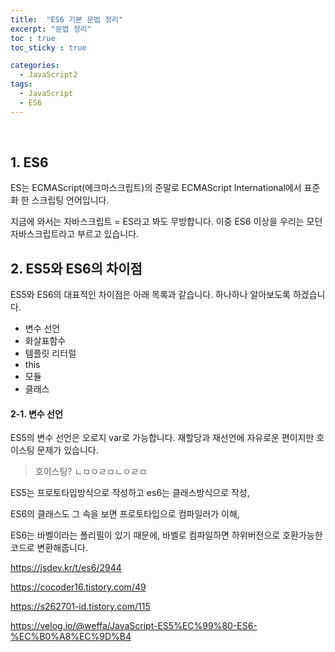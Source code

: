```yaml
---
title:  "ES6 기본 문법 정리"
excerpt: "문법 정리"
toc : true
toc_sticky : true

categories:
  - JavaScript2
tags: 
  - JavaScript
  - ES6
---
```



<br/>


## 1. ES6

ES는 ECMAScript(에크마스크립트)의 준말로 ECMAScript International에서 표준화 한 스크립팅 언어입니다.

지금에 와서는 자바스크립트 = ES라고 봐도 무방합니다. 이중 ES6 이상을 우리는 모던 자바스크립트라고 부르고 있습니다.



## 2. ES5와 ES6의 차이점

ES5와 ES6의 대표적인 차이점은 아래 목록과 같습니다. 하나하나 알아보도록 하겠습니다.

 * 변수 선언
 * 화살표함수
 * 템플릿 리터럴
 * this
 * 모듈
 * 클래스


#### 2-1. 변수 선언

ES5의 변수 선언은 오로지 var로 가능합니다. 재할당과 재선언에 자유로운 편이지만 호이스팅 문제가 있습니다.

 >  호이스팅?
 ㄴㅁㅇㄹㅁㄴㅇㄹㅁ

ES5는 프로토타입방식으로 작성하고 es6는 클래스방식으로 작성,

ES6의 클래스도 그 속을 보면 프로토타입으로 컴파일러가 이해,

ES6는 바벨이라는 폴리필이 있기 때문에, 바벨로 컴파일하면 하위버전으로 호환가능한 코드로 변환해줍니다.



https://jsdev.kr/t/es6/2944

https://cocoder16.tistory.com/49

https://s262701-id.tistory.com/115

https://velog.io/@weffa/JavaScript-ES5%EC%99%80-ES6-%EC%B0%A8%EC%9D%B4
